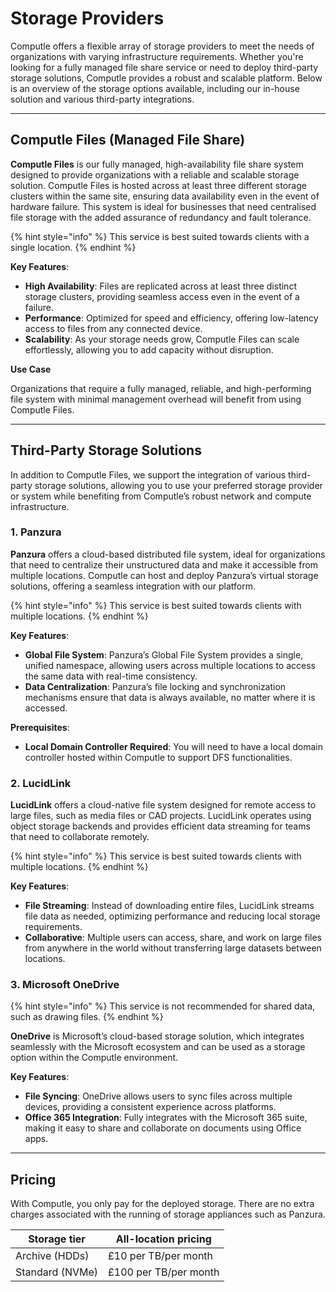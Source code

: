 # Storage Providers

Computle offers a flexible array of storage providers to meet the needs of organizations with varying infrastructure requirements. Whether you're looking for a fully managed file share service or need to deploy third-party storage solutions, Computle provides a robust and scalable platform. Below is an overview of the storage options available, including our in-house solution and various third-party integrations.

***

## **Computle Files (Managed File Share)**

**Computle Files** is our fully managed, high-availability file share system designed to provide organizations with a reliable and scalable storage solution. Computle Files is hosted across at least three different storage clusters within the same site, ensuring data availability even in the event of hardware failure. This system is ideal for businesses that need centralised file storage with the added assurance of redundancy and fault tolerance.

{% hint style="info" %}
This service is best suited towards clients with a single location.
{% endhint %}

**Key Features**:

* **High Availability**: Files are replicated across at least three distinct storage clusters, providing seamless access even in the event of a failure.
* **Performance**: Optimized for speed and efficiency, offering low-latency access to files from any connected device.
* **Scalability**: As your storage needs grow, Computle Files can scale effortlessly, allowing you to add capacity without disruption.

**Use Case**

Organizations that require a fully managed, reliable, and high-performing file system with minimal management overhead will benefit from using Computle Files.

***

## **Third-Party Storage Solutions**

In addition to Computle Files, we support the integration of various third-party storage solutions, allowing you to use your preferred storage provider or system while benefiting from Computle’s robust network and compute infrastructure.

### **1. Panzura**

**Panzura** offers a cloud-based distributed file system, ideal for organizations that need to centralize their unstructured data and make it accessible from multiple locations. Computle can host and deploy Panzura’s virtual storage solutions, offering a seamless integration with our platform.

{% hint style="info" %}
This service is best suited towards clients with multiple locations.
{% endhint %}

**Key Features**:

* **Global File System**: Panzura’s Global File System provides a single, unified namespace, allowing users across multiple locations to access the same data with real-time consistency.
* **Data Centralization**: Panzura’s file locking and synchronization mechanisms ensure that data is always available, no matter where it is accessed.

**Prerequisites**:

* **Local Domain Controller Required**: You will need to have a local domain controller hosted within Computle to support DFS functionalities.&#x20;

### **2. LucidLink**

**LucidLink** offers a cloud-native file system designed for remote access to large files, such as media files or CAD projects. LucidLink operates using object storage backends and provides efficient data streaming for teams that need to collaborate remotely.

{% hint style="info" %}
This service is best suited towards clients with multiple locations.
{% endhint %}

**Key Features**:

* **File Streaming**: Instead of downloading entire files, LucidLink streams file data as needed, optimizing performance and reducing local storage requirements.
* **Collaborative**: Multiple users can access, share, and work on large files from anywhere in the world without transferring large datasets between locations.

### **3. Microsoft OneDrive**

{% hint style="info" %}
This service is not recommended for shared data, such as drawing files.
{% endhint %}

**OneDrive** is Microsoft’s cloud-based storage solution, which integrates seamlessly with the Microsoft ecosystem and can be used as a storage option within the Computle environment.

**Key Features**:

* **File Syncing**: OneDrive allows users to sync files across multiple devices, providing a consistent experience across platforms.
* **Office 365 Integration**: Fully integrates with the Microsoft 365 suite, making it easy to share and collaborate on documents using Office apps.

***

## Pricing

With Computle, you only pay for the deployed storage. There are no extra charges associated with the running of storage appliances such as Panzura.

| Storage tier    | All-location pricing  |
| --------------- | --------------------- |
| Archive (HDDs)  | £10 per TB/per month  |
| Standard (NVMe) | £100 per TB/per month |

